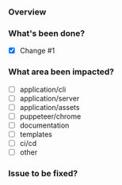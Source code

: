 ### Overview

<!-- Small description about the change -->

### What's been done?

- [x] Change #1

<!-- eg:
- [x] Updated server
- [x] Bumped package
- [x] Resolved a security issue
      -->

### What area been impacted?

- [ ] application/cli
- [ ] application/server
- [ ] application/assets
- [ ] puppeteer/chrome
- [ ] documentation
- [ ] templates
- [ ] ci/cd
- [ ] other

### Issue to be fixed?

<!-- Tag the issue id here -->
<!-- @<issue id> -->

